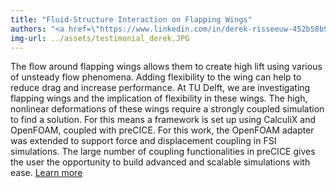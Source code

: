 ```yaml
---
title: "Fluid-Structure Interaction on Flapping Wings"
authors: "<a href=\"https://www.linkedin.com/in/derek-risseeuw-452b58b9/\">Derek Risseeuw</a>, Aerodynamics, Faculty of Aerospace Engineering, TU Delft, The Netherlands"
img-url: ../assets/testimonial_derek.JPG
---
```

The flow around flapping wings allows them to create high lift using various of unsteady flow phenomena. Adding flexibility to the wing can help to reduce drag and increase performance. At TU Delft, we are investigating flapping wings and the implication of flexibility in these wings. The high, nonlinear deformations of these wings require a strongly coupled simulation to find a solution. For this means a framework is set up using CalculiX and OpenFOAM, coupled with preCICE.
For this work, the OpenFOAM adapter was extended to support force and displacement coupling in FSI simulations. The large number of coupling functionalities in preCICE gives the user the opportunity to build advanced and scalable simulations with ease. [Learn more](https://repository.tudelft.nl/islandora/object/uuid%3A70beddde-e870-4c62-9a2f-8758b4e49123)
